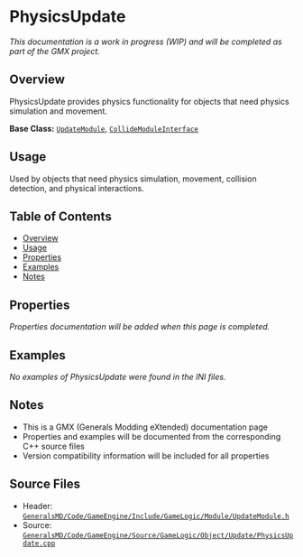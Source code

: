 # PhysicsUpdate

*This documentation is a work in progress (WIP) and will be completed as part of the GMX project.*

## Overview

PhysicsUpdate provides physics functionality for objects that need physics simulation and movement.

**Base Class:** [`UpdateModule`](../../GeneralsMD/Code/GameEngine/Include/GameLogic/Module/UpdateModule.h), [`CollideModuleInterface`](../../GeneralsMD/Code/GameEngine/Include/GameLogic/Module/CollideModule.h)

## Usage

Used by objects that need physics simulation, movement, collision detection, and physical interactions.

## Table of Contents

- [Overview](#overview)
- [Usage](#usage)
- [Properties](#properties)
- [Examples](#examples)
- [Notes](#notes)

## Properties

*Properties documentation will be added when this page is completed.*

## Examples

*No examples of PhysicsUpdate were found in the INI files.*

## Notes

- This is a GMX (Generals Modding eXtended) documentation page
- Properties and examples will be documented from the corresponding C++ source files
- Version compatibility information will be included for all properties

## Source Files

- Header: [`GeneralsMD/Code/GameEngine/Include/GameLogic/Module/UpdateModule.h`](../../GeneralsMD/Code/GameEngine/Include/GameLogic/Module/UpdateModule.h)
- Source: [`GeneralsMD/Code/GameEngine/Source/GameLogic/Object/Update/PhysicsUpdate.cpp`](../../GeneralsMD/Code/GameEngine/Source/GameLogic/Object/Update/PhysicsUpdate.cpp)
